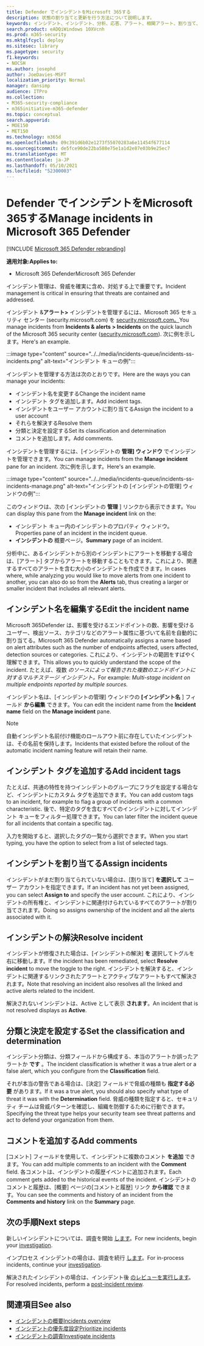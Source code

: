 ```yaml
---
title: Defender でインシデントをMicrosoft 365する
description: 状態の割り当てと更新を行う方法について説明します。
keywords: インシデント、インシデント、分析、応答、アラート、相関アラート、割り当て、更新、状態、管理、分類、microsoft、365、m365
search.product: eADQiWindows 10XVcnh
ms.prod: m365-security
ms.mktglfcycl: deploy
ms.sitesec: library
ms.pagetype: security
f1.keywords:
- NOCSH
ms.author: josephd
author: JoeDavies-MSFT
localization_priority: Normal
manager: dansimp
audience: ITPro
ms.collection:
- M365-security-compliance
- m365initiative-m365-defender
ms.topic: conceptual
search.appverid:
- MOE150
- MET150
ms.technology: m365d
ms.openlocfilehash: 09c391d6b02e1273f55070283a6e11454f677114
ms.sourcegitcommit: de5fce90de22ba588e75e1a1d2e87e03b9e25ec7
ms.translationtype: MT
ms.contentlocale: ja-JP
ms.lasthandoff: 05/10/2021
ms.locfileid: "52300003"
---
```

# <a name="manage-incidents-in-microsoft-365-defender"></a><span data-ttu-id="721ba-104">Defender でインシデントをMicrosoft 365する</span><span class="sxs-lookup"><span data-stu-id="721ba-104">Manage incidents in Microsoft 365 Defender</span></span>

[!INCLUDE [Microsoft 365 Defender rebranding](../includes/microsoft-defender.md)]


<span data-ttu-id="721ba-105">**適用対象:**</span><span class="sxs-lookup"><span data-stu-id="721ba-105">**Applies to:**</span></span>
- <span data-ttu-id="721ba-106">Microsoft 365 Defender</span><span class="sxs-lookup"><span data-stu-id="721ba-106">Microsoft 365 Defender</span></span>

<span data-ttu-id="721ba-107">インシデント管理は、脅威を確実に含め、対処する上で重要です。</span><span class="sxs-lookup"><span data-stu-id="721ba-107">Incident management is critical in ensuring that threats are contained and addressed.</span></span>

<span data-ttu-id="721ba-108">インシデント &**アラート>** インシデントを管理するには、Microsoft 365 セキュリティ センター (security.microsoft.com) を [security.microsoft.com。](https://security.microsoft.com)</span><span class="sxs-lookup"><span data-stu-id="721ba-108">You manage incidents from **Incidents & alerts > Incidents** on the quick launch of the Microsoft 365 security center ([security.microsoft.com](https://security.microsoft.com)).</span></span> <span data-ttu-id="721ba-109">次に例を示します。</span><span class="sxs-lookup"><span data-stu-id="721ba-109">Here's an example.</span></span>

:::image type="content" source="../../media/incidents-queue/incidents-ss-incidents.png" alt-text="インシデント キューの例":::

<span data-ttu-id="721ba-111">インシデントを管理する方法は次のとおりです。</span><span class="sxs-lookup"><span data-stu-id="721ba-111">Here are the ways you can manage your incidents:</span></span>

- <span data-ttu-id="721ba-112">インシデント名を変更する</span><span class="sxs-lookup"><span data-stu-id="721ba-112">Change the incident name</span></span>
- <span data-ttu-id="721ba-113">インシデント タグを追加します。</span><span class="sxs-lookup"><span data-stu-id="721ba-113">Add incident tags.</span></span>
- <span data-ttu-id="721ba-114">インシデントをユーザー アカウントに割り当てる</span><span class="sxs-lookup"><span data-stu-id="721ba-114">Assign the incident to a user account</span></span>
- <span data-ttu-id="721ba-115">それらを解決する</span><span class="sxs-lookup"><span data-stu-id="721ba-115">Resolve them</span></span> 
- <span data-ttu-id="721ba-116">分類と決定を設定する</span><span class="sxs-lookup"><span data-stu-id="721ba-116">Set its classification and determination</span></span>
- <span data-ttu-id="721ba-117">コメントを追加します。</span><span class="sxs-lookup"><span data-stu-id="721ba-117">Add comments.</span></span>

<span data-ttu-id="721ba-118">インシデントを管理するには、[インシデントの **管理] ウィンドウ** でインシデントを管理できます。</span><span class="sxs-lookup"><span data-stu-id="721ba-118">You can manage incidents from the **Manage incident** pane for an incident.</span></span> <span data-ttu-id="721ba-119">次に例を示します。</span><span class="sxs-lookup"><span data-stu-id="721ba-119">Here's an example.</span></span>

:::image type="content" source="../../media/incidents-queue/incidents-ss-incidents-manage.png" alt-text="インシデントの [インシデントの管理] ウィンドウの例":::

<span data-ttu-id="721ba-121">このウィンドウは、次の [インシデントの **管理** ] リンクから表示できます。</span><span class="sxs-lookup"><span data-stu-id="721ba-121">You can display this pane from the **Manage incident** link on the:</span></span>

- <span data-ttu-id="721ba-122">インシデント キュー内のインシデントのプロパティ ウィンドウ。</span><span class="sxs-lookup"><span data-stu-id="721ba-122">Properties pane of an incident in the incident queue.</span></span>
- <span data-ttu-id="721ba-123">**インシデントの** 概要ページ。</span><span class="sxs-lookup"><span data-stu-id="721ba-123">**Summary** page of an incident.</span></span>

<span data-ttu-id="721ba-124">分析中に、あるインシデントから別のインシデントにアラートを移動する場合は、[アラート] タブからアラートを移動することもできます。これにより、関連するすべてのアラートを含む大小のインシデントを作成できます。</span><span class="sxs-lookup"><span data-stu-id="721ba-124">In cases where, while analyzing you would like to move alerts from one incident to another, you can also do so from the **Alerts** tab, thus creating a larger or smaller incident that includes all relevant alerts.</span></span>

## <a name="edit-the-incident-name"></a><span data-ttu-id="721ba-125">インシデント名を編集する</span><span class="sxs-lookup"><span data-stu-id="721ba-125">Edit the incident name</span></span>

<span data-ttu-id="721ba-126">Microsoft 365Defender は、影響を受けるエンドポイントの数、影響を受けるユーザー、検出ソース、カテゴリなどのアラート属性に基づいて名前を自動的に割り当てる。</span><span class="sxs-lookup"><span data-stu-id="721ba-126">Microsoft 365 Defender automatically assigns a name based on alert attributes such as the number of endpoints affected, users affected, detection sources or categories.</span></span> <span data-ttu-id="721ba-127">これにより、インシデントの範囲をすばやく理解できます。</span><span class="sxs-lookup"><span data-stu-id="721ba-127">This allows you to quickly understand the scope of the incident.</span></span> <span data-ttu-id="721ba-128">たとえば、複数 *のソースによって報告された複数のエンドポイントに対するマルチステージ インシデント。*</span><span class="sxs-lookup"><span data-stu-id="721ba-128">For example: *Multi-stage incident on multiple endpoints reported by multiple sources.*</span></span>

<span data-ttu-id="721ba-129">インシデント名は、[インシデントの管理] ウィンドウの **[インシデント名** ] フィールド **から編集** できます。</span><span class="sxs-lookup"><span data-stu-id="721ba-129">You can edit the incident name from the **Incident name** field on the **Manage incident** pane.</span></span>

> [!NOTE]
> <span data-ttu-id="721ba-130">自動インシデント名前付け機能のロールアウト前に存在していたインシデントは、その名前を保持します。</span><span class="sxs-lookup"><span data-stu-id="721ba-130">Incidents that existed before the rollout of the automatic incident naming feature will retain their name.</span></span>

## <a name="add-incident-tags"></a><span data-ttu-id="721ba-131">インシデント タグを追加する</span><span class="sxs-lookup"><span data-stu-id="721ba-131">Add incident tags</span></span>

<span data-ttu-id="721ba-132">たとえば、共通の特性を持つインシデントのグループにフラグを設定する場合など、インシデントにカスタム タグを追加できます。</span><span class="sxs-lookup"><span data-stu-id="721ba-132">You can add custom tags to an incident, for example to flag a group of incidents with a common characteristic.</span></span> <span data-ttu-id="721ba-133">後で、特定のタグを含むすべてのインシデントに対してインシデント キューをフィルター処理できます。</span><span class="sxs-lookup"><span data-stu-id="721ba-133">You can later filter the incident queue for all incidents that contain a specific tag.</span></span>

<span data-ttu-id="721ba-134">入力を開始すると、選択したタグの一覧から選択できます。</span><span class="sxs-lookup"><span data-stu-id="721ba-134">When you start typing, you have the option to select from a list of selected tags.</span></span>

## <a name="assign-incidents"></a><span data-ttu-id="721ba-135">インシデントを割り当てる</span><span class="sxs-lookup"><span data-stu-id="721ba-135">Assign incidents</span></span>

<span data-ttu-id="721ba-136">インシデントがまだ割り当てられていない場合は、[割り当て] **を選択して** ユーザー アカウントを指定できます。</span><span class="sxs-lookup"><span data-stu-id="721ba-136">If an incident has not yet been assigned, you can select **Assign to** and specify the user account.</span></span> <span data-ttu-id="721ba-137">これにより、インシデントの所有権と、インシデントに関連付けられているすべてのアラートが割り当てされます。</span><span class="sxs-lookup"><span data-stu-id="721ba-137">Doing so assigns ownership of the incident and all the alerts associated with it.</span></span>

## <a name="resolve-incident"></a><span data-ttu-id="721ba-138">インシデントの解決</span><span class="sxs-lookup"><span data-stu-id="721ba-138">Resolve incident</span></span>

<span data-ttu-id="721ba-139">インシデントが修復された場合は、[インシデントの解決] **を** 選択してトグルを右に移動します。</span><span class="sxs-lookup"><span data-stu-id="721ba-139">If the incident has been remediated, select **Resolve incident** to move the toggle to the right.</span></span> <span data-ttu-id="721ba-140">インシデントを解決すると、インシデントに関連するリンクされたアラートとアクティブなアラートもすべて解決されます。</span><span class="sxs-lookup"><span data-stu-id="721ba-140">Note that resolving an incident also resolves all the linked and active alerts related to the incident.</span></span>

<span data-ttu-id="721ba-141">解決されないインシデントは、Active として表示 **されます**。</span><span class="sxs-lookup"><span data-stu-id="721ba-141">An incident that is not resolved displays as **Active**.</span></span>

## <a name="set-the-classification-and-determination"></a><span data-ttu-id="721ba-142">分類と決定を設定する</span><span class="sxs-lookup"><span data-stu-id="721ba-142">Set the classification and determination</span></span>

<span data-ttu-id="721ba-143">インシデント分類は、分類フィールドから構成する、本当のアラートか誤ったアラートか **です** 。</span><span class="sxs-lookup"><span data-stu-id="721ba-143">The incident classification is whether it was a true alert or a false alert, which you configure from the **Classification** field.</span></span> 

<span data-ttu-id="721ba-144">それが本当の警告である場合は、[決定] フィールドで脅威の種類も **指定する必要** があります。</span><span class="sxs-lookup"><span data-stu-id="721ba-144">If it was a true alert, you should also specify what type of threat it was with the **Determination** field.</span></span> <span data-ttu-id="721ba-145">脅威の種類を指定すると、セキュリティ チームは脅威パターンを確認し、組織を防御するために行動できます。</span><span class="sxs-lookup"><span data-stu-id="721ba-145">Specifying the threat type helps your security team see threat patterns and act to defend your organization from them.</span></span> 

## <a name="add-comments"></a><span data-ttu-id="721ba-146">コメントを追加する</span><span class="sxs-lookup"><span data-stu-id="721ba-146">Add comments</span></span>

<span data-ttu-id="721ba-147">[コメント] フィールドを使用して、インシデントに複数のコメント **を追加** できます。</span><span class="sxs-lookup"><span data-stu-id="721ba-147">You can add multiple comments to an incident with the **Comment** field.</span></span> <span data-ttu-id="721ba-148">各コメントは、インシデントの履歴イベントに追加されます。</span><span class="sxs-lookup"><span data-stu-id="721ba-148">Each comment gets added to the historical events of the incident.</span></span> <span data-ttu-id="721ba-149">インシデントのコメントと履歴は、[概要] ページの[コメントと履歴] リンク **から確認** できます。</span><span class="sxs-lookup"><span data-stu-id="721ba-149">You can see the comments and history of an incident from the **Comments and history** link on the **Summary** page.</span></span>

## <a name="next-steps"></a><span data-ttu-id="721ba-150">次の手順</span><span class="sxs-lookup"><span data-stu-id="721ba-150">Next steps</span></span>

<span data-ttu-id="721ba-151">新しいインシデントについては、調査を開始 [します](investigate-incidents.md)。</span><span class="sxs-lookup"><span data-stu-id="721ba-151">For new incidents, begin your [investigation](investigate-incidents.md).</span></span>

<span data-ttu-id="721ba-152">インプロセス インシデントの場合は、調査を続行 [します](investigate-incidents.md)。</span><span class="sxs-lookup"><span data-stu-id="721ba-152">For in-process incidents, continue your [investigation](investigate-incidents.md).</span></span>

<span data-ttu-id="721ba-153">解決されたインシデントの場合は、インシデント後 [のレビューを実行します](first-incident-post.md)。</span><span class="sxs-lookup"><span data-stu-id="721ba-153">For resolved incidents, perform a [post-incident review](first-incident-post.md).</span></span>

## <a name="see-also"></a><span data-ttu-id="721ba-154">関連項目</span><span class="sxs-lookup"><span data-stu-id="721ba-154">See also</span></span>

- [<span data-ttu-id="721ba-155">インシデントの概要</span><span class="sxs-lookup"><span data-stu-id="721ba-155">Incidents overview</span></span>](incidents-overview.md)
- [<span data-ttu-id="721ba-156">インシデントの優先度設定</span><span class="sxs-lookup"><span data-stu-id="721ba-156">Prioritize incidents</span></span>](incident-queue.md)
- [<span data-ttu-id="721ba-157">インシデントの調査</span><span class="sxs-lookup"><span data-stu-id="721ba-157">Investigate incidents</span></span>](investigate-incidents.md)

